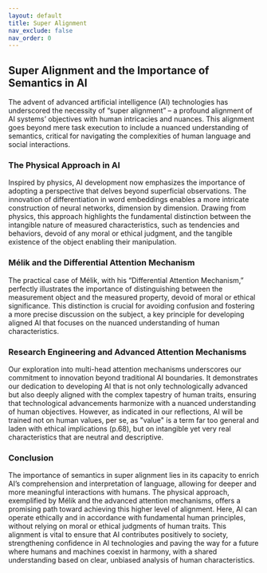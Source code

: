 ```yaml
---
layout: default
title: Super Alignment
nav_exclude: false
nav_order: 0
---
```


## Super Alignment and the Importance of Semantics in AI

The advent of advanced artificial intelligence (AI) technologies has underscored the necessity of “super alignment” – a profound alignment of AI systems’ objectives with human intricacies and nuances. This alignment goes beyond mere task execution to include a nuanced understanding of semantics, critical for navigating the complexities of human language and social interactions.

### The Physical Approach in AI

Inspired by physics, AI development now emphasizes the importance of adopting a perspective that delves beyond superficial observations. The innovation of differentiation in word embeddings enables a more intricate construction of neural networks, dimension by dimension. Drawing from physics, this approach highlights the fundamental distinction between the intangible nature of measured characteristics, such as tendencies and behaviors, devoid of any moral or ethical judgment, and the tangible existence of the object enabling their manipulation.

### Mélik and the Differential Attention Mechanism

The practical case of Mélik, with his “Differential Attention Mechanism,” perfectly illustrates the importance of distinguishing between the measurement object and the measured property, devoid of moral or ethical significance. This distinction is crucial for avoiding confusion and fostering a more precise discussion on the subject, a key principle for developing aligned AI that focuses on the nuanced understanding of human characteristics.

### Research Engineering and Advanced Attention Mechanisms

Our exploration into multi-head attention mechanisms underscores our commitment to innovation beyond traditional AI boundaries. It demonstrates our dedication to developing AI that is not only technologically advanced but also deeply aligned with the complex tapestry of human traits, ensuring that technological advancements harmonize with a nuanced understanding of human objectives. However, as indicated in our reflections, AI will be trained not on human values, per se, as "value" is a term far too general and laden with ethical implications (p.68), but on intangible yet very real characteristics that are neutral and descriptive.

### Conclusion

The importance of semantics in super alignment lies in its capacity to enrich AI’s comprehension and interpretation of language, allowing for deeper and more meaningful interactions with humans. The physical approach, exemplified by Mélik and the advanced attention mechanisms, offers a promising path toward achieving this higher level of alignment. Here, AI can operate ethically and in accordance with fundamental human principles, without relying on moral or ethical judgments of human traits. This alignment is vital to ensure that AI contributes positively to society, strengthening confidence in AI technologies and paving the way for a future where humans and machines coexist in harmony, with a shared understanding based on clear, unbiased analysis of human characteristics.

